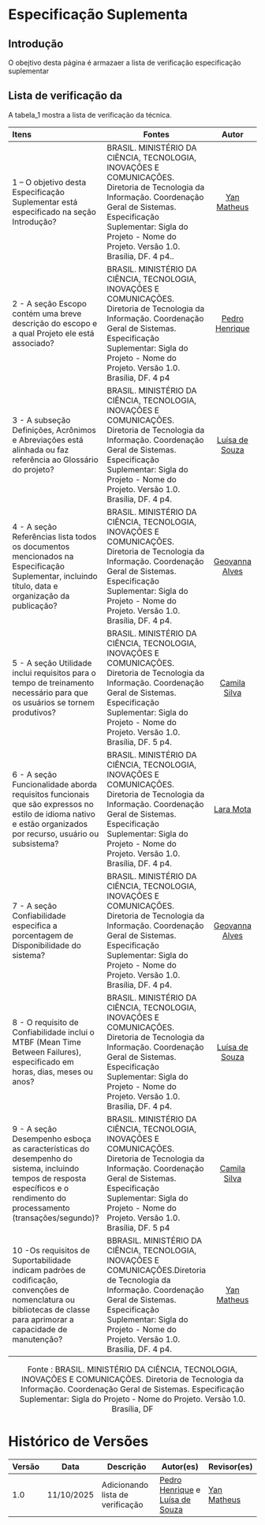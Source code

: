 # Especificação Suplementa


## Introdução

O obejtivo desta página é armazaer a lista de verificação especificação suplementar

## Lista de verificação da 


A tabela_1 mostra a lista de verificação da técnica.

| Itens                                                                                                         | Fontes      | Autor                                                                                 |   Acesso   |                Fotos                |
| :------------------------------------------------------------------------------------------------------------ | ------------------------------------------------------------------------------------------- | :--------: | :--------: |:---------------------------------: |
| 1 – O objetivo desta Especificação Suplementar está especificado na seção Introdução?                            |  BRASIL. MINISTÉRIO DA CIÊNCIA, TECNOLOGIA, INOVAÇÕES E COMUNICAÇÕES. Diretoria de Tecnologia da Informação. Coordenação Geral de Sistemas. Especificação Suplementar: Sigla do Projeto - Nome do Projeto. Versão 1.0. Brasília, DF. 4 p4.. | [Yan Matheus](https://github.com/Yanmatheus0812) | 11/10/2025 | [Link](https://ibb.co/nM6tN7kb) |
| 2 \- A seção Escopo contém uma breve descrição do escopo e a qual Projeto ele está associado?               | BRASIL. MINISTÉRIO DA CIÊNCIA, TECNOLOGIA, INOVAÇÕES E COMUNICAÇÕES. Diretoria de Tecnologia da Informação. Coordenação Geral de Sistemas. Especificação Suplementar: Sigla do Projeto - Nome do Projeto. Versão 1.0. Brasília, DF. 4 p4 | [Pedro Henrique](https://github.com/pedrohpsantos) |11/10/2025 | [Link](https://ibb.co/Z69vsZ71) |
| 3 \- A subseção Definições, Acrônimos e Abreviações está alinhada ou faz referência ao Glossário do projeto?     | BRASIL. MINISTÉRIO DA CIÊNCIA, TECNOLOGIA, INOVAÇÕES E COMUNICAÇÕES. Diretoria de Tecnologia da Informação. Coordenação Geral de Sistemas. Especificação Suplementar: Sigla do Projeto - Nome do Projeto. Versão 1.0. Brasília, DF. 4 p4.| [Luísa de Souza](https://github.com/luisa12ll) | 11/10/2025 | [Link](https://ibb.co/3yt138X8) |
| 4 \- A seção Referências lista todos os documentos mencionados na Especificação Suplementar, incluindo título, data e organização da publicação? | BRASIL. MINISTÉRIO DA CIÊNCIA, TECNOLOGIA, INOVAÇÕES E COMUNICAÇÕES. Diretoria de Tecnologia da Informação. Coordenação Geral de Sistemas. Especificação Suplementar: Sigla do Projeto - Nome do Projeto. Versão 1.0. Brasília, DF. 4 p4.| [Geovanna Alves](https://github.com/GeovannaUmbelino) | 11/10/2025 | [Link](https://ibb.co/3yt138X8) |
| 5 \- A seção Utilidade inclui requisitos para o tempo de treinamento necessário para que os usuários se tornem produtivos?  | BRASIL. MINISTÉRIO DA CIÊNCIA, TECNOLOGIA, INOVAÇÕES E COMUNICAÇÕES. Diretoria de Tecnologia da Informação. Coordenação Geral de Sistemas. Especificação Suplementar: Sigla do Projeto - Nome do Projeto. Versão 1.0. Brasília, DF. 5 p4.|  [Camila Silva](https://github.com/CamilaSilvaC) |11/10/2025 | [Link](https://ibb.co/sd2y3NHz) |
| 6 \- A seção Funcionalidade aborda requisitos funcionais que são expressos no estilo de idioma nativo e estão organizados por recurso, usuário ou subsistema?              | BRASIL. MINISTÉRIO DA CIÊNCIA, TECNOLOGIA, INOVAÇÕES E COMUNICAÇÕES. Diretoria de Tecnologia da Informação. Coordenação Geral de Sistemas. Especificação Suplementar: Sigla do Projeto - Nome do Projeto. Versão 1.0. Brasília, DF. 4 p4.| [Lara Mota](https://github.com/mel14-hub)  |11/10/2025|[Link](https://ibb.co/h1JtyNkg) |
| 7 \- A seção Confiabilidade especifica a porcentagem de Disponibilidade do sistema?  | BRASIL. MINISTÉRIO DA CIÊNCIA, TECNOLOGIA, INOVAÇÕES E COMUNICAÇÕES. Diretoria de Tecnologia da Informação. Coordenação Geral de Sistemas. Especificação Suplementar: Sigla do Projeto - Nome do Projeto. Versão 1.0. Brasília, DF. 4 p4.| [Geovanna Alves](https://github.com/GeovannaUmbelino) | 11/10/2025 | [Link](https://ibb.co/LXXQk8HB) |
| 8 \- O requisito de Confiabilidade inclui o MTBF (Mean Time Between Failures), especificado em horas, dias, meses ou anos?  |BRASIL. MINISTÉRIO DA CIÊNCIA, TECNOLOGIA, INOVAÇÕES E COMUNICAÇÕES. Diretoria de Tecnologia da Informação. Coordenação Geral de Sistemas. Especificação Suplementar: Sigla do Projeto - Nome do Projeto. Versão 1.0. Brasília, DF. 4 p4.| [Luísa de Souza](https://github.com/luisa12ll) | 11/10/2025 | [Link](https://ibb.co/LXbjLgzB) |
| 9 \- A seção Desempenho esboça as características do desempenho do sistema, incluindo tempos de resposta específicos e o rendimento do processamento (transações/segundo)?  | BRASIL. MINISTÉRIO DA CIÊNCIA, TECNOLOGIA, INOVAÇÕES E COMUNICAÇÕES. Diretoria de Tecnologia da Informação. Coordenação Geral de Sistemas. Especificação Suplementar: Sigla do Projeto - Nome do Projeto. Versão 1.0. Brasília, DF. 5 p4 |  [Camila Silva](https://github.com/CamilaSilvaC) |11/10/2025|[Link](https://ibb.co/rGNJw5Rz) |
| 10 \-Os requisitos de Suportabilidade indicam padrões de codificação, convenções de nomenclatura ou bibliotecas de classe para aprimorar a capacidade de manutenção?      |BBRASIL. MINISTÉRIO DA CIÊNCIA, TECNOLOGIA, INOVAÇÕES E COMUNICAÇÕES.Diretoria de Tecnologia da Informação. Coordenação Geral de Sistemas. Especificação Suplementar: Sigla do Projeto - Nome do Projeto. Versão 1.0. Brasília, DF. 4 p4. |  [Yan Matheus](https://github.com/Yanmatheus0812)  |11/10/2025 | [Link](https://ibb.co/KjdXMsrh) |

<font size="3"><p style="text-align: center"> Fonte : BRASIL. MINISTÉRIO DA CIÊNCIA, TECNOLOGIA, INOVAÇÕES E COMUNICAÇÕES. Diretoria de Tecnologia da Informação. Coordenação Geral de Sistemas. Especificação Suplementar: Sigla do Projeto - Nome do Projeto. Versão 1.0. Brasília, DF</p></font>

# Histórico de Versões

| Versão | Data       | Descrição                        | Autor(es)                                       | Revisor(es)                                      |
| ------ | ---------- | -------------------------------- | ----------------------------------------------- | ------------------------------------------------ |
| 1.0    | 11/10/2025 | Adicionando lista de verificação |  [Pedro Henrique](https://github.com/pedrohpsantos)  e [Luísa de Souza](https://github.com/luisa12ll) | [Yan Matheus](https://github.com/Yanmatheus0812) |
